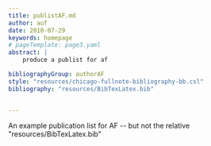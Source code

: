 ```yaml
---
title: publistAF.md
author: auf
date: 2010-07-29
keywords: homepage
# pageTemplate: page3.yaml
abstract: |
    produce a publist for af

bibliographyGroup: authorAF
style: "resources/chicago-fullnote-bibliography-bb.csl"
bibliography: "resources/BibTexLatex.bib"


---
```


An example publication list for AF  -- but not the relative "resources/BibTexLatex.bib"

 

